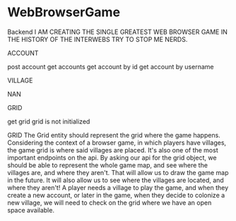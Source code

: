 # WebBrowserGame
Backend
I AM CREATING THE SINGLE GREATEST WEB BROWSER GAME IN THE HISTORY OF THE INTERWEBS TRY TO STOP ME NERDS. 



ACCOUNT 

post account 
get accounts
get account by id 
get account by username



VILLAGE 

NAN

GRID 

get grid 
grid is not initialized





GRID 
The Grid entity should represent the grid where the game happens. 
Considering the context of a browser game, in which players have villages, the game grid is where said villages are placed. 
It's also one of the most important endpoints on the api. 
By asking our api for the grid object, we should be able to represent the whole game map, and see where the villages are, and where they aren't. 
That will allow us to draw the game map in the future. It will also allow us to see where the villages are located, and where they aren't! 
A player needs a village to play the game, and when they create a new account, or later in the game, when they decide to colonize a new village, we will need to check on the grid where we have an open space available. 
